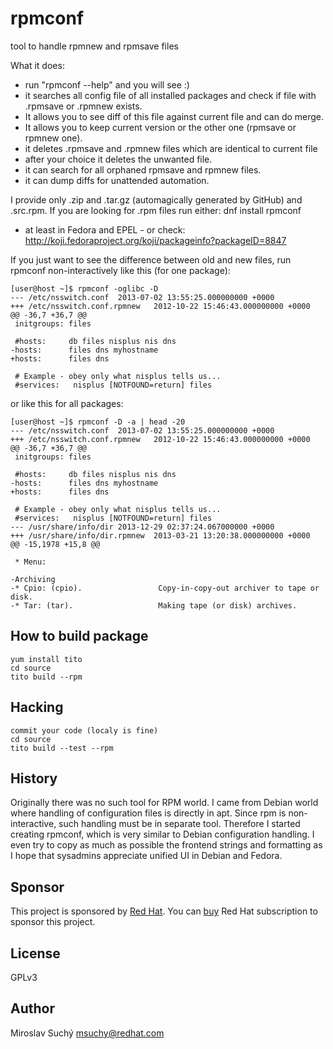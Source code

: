 # rpmconf

tool to handle rpmnew and rpmsave files

What it does:
- run "rpmconf --help" and you will see :)
- it searches all config file of all installed packages and check if file with .rpmsave or .rpmnew exists.
- It allows you to see diff of this file against current file and can do merge.
- It allows you to keep current version or the other one (rpmsave or rpmnew one).
- it deletes .rpmsave and .rpmnew files which are identical to current file
- after your choice it deletes the unwanted file.
- it can search for all orphaned rpmsave and rpmnew files.
- it can dump diffs for unattended automation.

I provide only .zip and .tar.gz (automagically generated by GitHub) and .src.rpm.
If you are looking for .rpm files run either:
  dnf install rpmconf
- at least in Fedora and EPEL - or check:
http://koji.fedoraproject.org/koji/packageinfo?packageID=8847


If you just want to see the difference between old and new files,
run rpmconf non-interactively like this (for one package):

    [user@host ~]$ rpmconf -oglibc -D
    --- /etc/nsswitch.conf  2013-07-02 13:55:25.000000000 +0000
    +++ /etc/nsswitch.conf.rpmnew   2012-10-22 15:46:43.000000000 +0000
    @@ -36,7 +36,7 @@
     initgroups: files

     #hosts:     db files nisplus nis dns
    -hosts:      files dns myhostname
    +hosts:      files dns

     # Example - obey only what nisplus tells us...
     #services:   nisplus [NOTFOUND=return] files

or like this for all packages:

    [user@host ~]$ rpmconf -D -a | head -20
    --- /etc/nsswitch.conf  2013-07-02 13:55:25.000000000 +0000
    +++ /etc/nsswitch.conf.rpmnew   2012-10-22 15:46:43.000000000 +0000
    @@ -36,7 +36,7 @@
     initgroups: files

     #hosts:     db files nisplus nis dns
    -hosts:      files dns myhostname
    +hosts:      files dns

     # Example - obey only what nisplus tells us...
     #services:   nisplus [NOTFOUND=return] files
    --- /usr/share/info/dir 2013-12-29 02:37:24.067000000 +0000
    +++ /usr/share/info/dir.rpmnew  2013-03-21 13:20:38.000000000 +0000
    @@ -15,1978 +15,8 @@

     * Menu:

    -Archiving
    -* Cpio: (cpio).                 Copy-in-copy-out archiver to tape or disk.
    -* Tar: (tar).                   Making tape (or disk) archives.


## How to build package

    yum install tito
    cd source
    tito build --rpm

## Hacking

    commit your code (localy is fine)
    cd source
    tito build --test --rpm

## History

Originally there was no such tool for RPM world. I came from Debian world where handling
of configuration files is directly in apt. Since rpm is non-interactive, such handling
must be in separate tool. Therefore I started creating rpmconf, which is very similar
to Debian configuration handling. I even try to copy as much as possible the frontend
strings and formatting as I hope that sysadmins appreciate unified UI in Debian and Fedora.

## Sponsor

This project is sponsored by [Red Hat](https://www.redhat.com/). You can [buy](https://www.redhat.com/en/store) Red Hat subscription to sponsor this project.


## License

GPLv3

## Author

Miroslav Suchý <msuchy@redhat.com>

